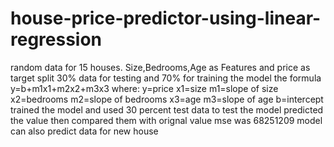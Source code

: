 # house-price-predictor-using-linear-regression
random data for 15 houses. Size,Bedrooms,Age as Features and price as target split 30% data for testing and 70% for training the model the formula y=b+m1x1+m2x2+m3x3 where:
y=price
x1=size
m1=slope of size
x2=bedrooms
m2=slope of bedrooms
x3=age
m3=slope of age
b=intercept
trained the model and used 30 percent test data to test the model predicted the value then compared them with orignal value mse was 68251209 model can also predict data for new house
